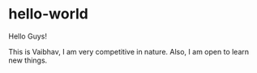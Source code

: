# hello-world

Hello Guys!

This is Vaibhav, I am very competitive in nature. Also, I am open to learn new things.
